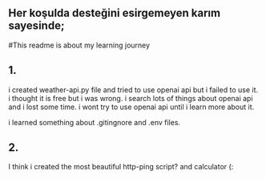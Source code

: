 
## Her koşulda desteğini esirgemeyen karım sayesinde;
#This readme is about my learning journey 
## 1.
i created weather-api.py file and tried to use openai api but i failed to use it.
i thought it is free but i was wrong.
i search lots of things about openai api and i lost some time.
i wont try to use openai api until i learn more about it.

i learned something about .gitingnore and .env files.

## 2.

I think i created the most beautiful http-ping script? and calculator (:
